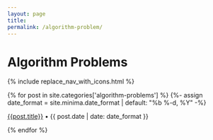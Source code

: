 ```yaml
---
layout: page
title: 
permalink: /algorithm-problem/
---
```


# Algorithm Problems

{% include replace_nav_with_icons.html %}

{% for post in site.categories['algorithm-problems'] %}
      {%- assign date_format = site.minima.date_format | default: "%b %-d, %Y" -%}
<article class="archive-item">
    <p class="post-meta post-meta-title"><a class="page-meta" href="{{ site.baseurl }}{{ post.url }}">{{post.title}}</a>  • {{ post.date | date: date_format }}</p>

</article>
{% endfor %}
